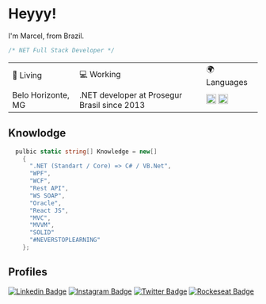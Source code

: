 # Heyyy!

I'm Marcel, from Brazil. 

```csharp
/* NET Full Stack Developer */
```


<html>
<body>
<table>
<tr>
   <td>
   📍 Living
  </td>
  <td>
  💻 Working
  </td>
  <td>
 🌍 Languages
  </td>
</tr>
<tr>
<td>
Belo Horizonte, MG
</td>
<td>
.NET developer at Prosegur Brasil since 2013
</td>
<td>
<img src="https://cdn.countryflags.com/thumbs/brazil/flag-round-250.png" height="20px" 	width="20px" alt="Espanha"/>
<img src="https://cdn.countryflags.com/thumbs/spain/flag-round-250.png" height="20px" 	width="20px" alt="Espanha"/>
</td>
</tr>
</table>
	
</body>
</html>
<h2>Knowlodge</h2>

```csharp
  pulbic static string[] Knowledge = new[]
    {
      ".NET (Standart / Core) => C# / VB.Net",        
      "WPF",
      "WCF", 
      "Rest API",
      "WS SOAP", 
      "Oracle",       
      "React JS",
      "MVC", 
      "MVVM", 
      "SOLID"
      "#NEVERSTOPLEARNING"
    };
```

<h2>Profiles</h2>

[![Linkedin Badge](https://img.shields.io/badge/-LinkedIn-blue?style=flat-square&logo=Linkedin&logoColor=white&link=https://www.linkedin.com/in/marcelsanto/)](https://www.linkedin.com/in/marcelsanto/)   [![Instagram Badge](https://img.shields.io/badge/-Instagram-violet?style=flat-square&logo=Instagram&logoColor=white&link=https://www.instagram.com/marcelfcoelho/)](https://www.instagram.com/marcelfcoelho/)  [![Twitter Badge](https://img.shields.io/badge/-Twitter-1A91DA?style=flat-square&labelColor=1A91DA&logo=twitter&logoColor=white&link=https://twitter.com/marcelfcoelho)](https://twitter.com/marcelfcoelho) [![Rockeseat Badge](https://img.shields.io/badge/-Rocketseat-6C4FBB?style=flat-square&logoColor=white&link=https://app.rocketseat.com.br/me/marcelsanto/)](https://app.rocketseat.com.br/me/marcelsanto/)
